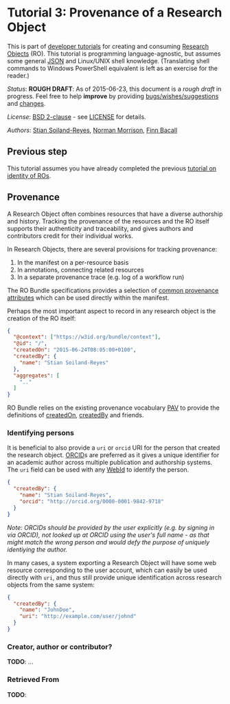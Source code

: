 # Tutorial 3: Provenance of a Research Object

This is part of [developer tutorials](../) for creating and consuming
[Research Objects](http://www.researchobject.org/) (RO).
This tutorial is programming language-agnostic, but assumes some
general [JSON](http://json.org/) and Linux/UNIX shell knowledge.
(Translating shell commands to Windows PowerShell equivalent is left as an exercise for the reader.)


*Status*: **ROUGH DRAFT**: As of 2015-06-23, this document is a *rough draft* in progress. Feel free to help
**improve** by providing [bugs/wishes/suggestions](https://github.com/ResearchObject/ro-tutorials/issues) and
[changes](https://github.com/ResearchObject/ro-tutorials/pulls).

*License*: [BSD 2-clause](http://opensource.org/licenses/BSD-2-Clause) - see [LICENSE](../LICENSE) for details.

*Authors*: [Stian Soiland-Reyes](http://orcid.org/0000-0001-9842-9718),
[Norman Morrison](http://www.cs.manchester.ac.uk/about-us/staff/profile/?ea=Norman.Morrison),
[Finn Bacall](http://orcid.org/0000-0002-0048-3300)


## Previous step

This tutorial assumes you have already completed the previous
[tutorial on identity of ROs](../02-identity/).

## Provenance

A Research Object often combines resources that have a diverse authorship
and history. Tracking the provenance of the resources and the RO itself
supports their authenticity and traceability, and gives authors
and contributors credit for their individual works.

In Research Objects, there are several provisions for tracking provenance:

1. In the manifest on a per-resource basis
2. In annotations, connecting related resources
3. In a separate provenance trace (e.g. log of a workflow run)

The RO Bundle specifications provides a selection of
[common provenance attributes](https://w3id.org/#provenance) which
can be used directly within the manifest.

Perhaps the most important aspect to record in any research object is the
creation of the RO itself:

```json
{
  "@context": ["https://w3id.org/bundle/context"],
  "@id": "/",
  "createdOn": "2015-06-24T08:05:00+0100",
  "createdBy": {
    "name": "Stian Soiland-Reyes"
  },
  "aggregates": [  
    ".."
  ]
}
```

RO Bundle relies on the existing
provenance vocabulary [PAV](http://purl.org/pav/html) to
provide the definitions of
[createdOn](http://purl.org/pav/html#http://purl.org/pav/createdOn),
[createdBy](http://purl.org/pav/html#http://purl.org/pav/createdBy) and friends.

### Identifying persons

It is beneficial to also provide a `uri` or `orcid` URI for the person that
created the research object. [ORCID](http://orcid.org)s are preferred
as it gives a unique identifier for an academic author across
multiple publication and authorship systems.
The `uri` field can be used with any [WebId](..) to identify the person.

```json
{
  "createdBy": {
    "name": "Stian Soiland-Reyes",
    "orcid": "http://orcid.org/0000-0001-9842-9718"
  }
}
```

_Note: ORCIDs should be provided by the user explicitly
(e.g. by signing in via ORCID), not looked up at ORCID using the user's
full name - as that might match the wrong person and
would defy the purpose of uniquely identiying the
author._

In many cases, a system exporting a Research Object will have some
web resource corresponding to the user account, which can easily be used
directly with `uri`, and thus still provide unique identification across
research objects from the same system:

```json
{
  "createdBy": {
    "name": "JohnDoe",
    "uri": "http://example.com/user/johnd"
  }
}
```


### Creator, author or contributor?

**TODO**: ...

### Retrieved From

**TODO**:

